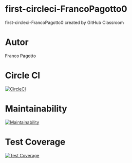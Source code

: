 # first-circleci-FrancoPagotto0
first-circleci-FrancoPagotto0 created by GitHub Classroom

# Autor
Franco Pagotto

# Circle CI
[![CircleCI](https://dl.circleci.com/status-badge/img/gh/um-computacion-tm/first-circleci-FrancoPagotto0/tree/main.svg?style=svg)](https://dl.circleci.com/status-badge/redirect/gh/um-computacion-tm/first-circleci-FrancoPagotto0/tree/main)

# Maintainability
[![Maintainability](https://api.codeclimate.com/v1/badges/e433139b79b1504d656a/maintainability)](https://codeclimate.com/github/um-computacion-tm/first-circleci-FrancoPagotto0/maintainability)

# Test Coverage
[![Test Coverage](https://api.codeclimate.com/v1/badges/e433139b79b1504d656a/test_coverage)](https://codeclimate.com/github/um-computacion-tm/first-circleci-FrancoPagotto0/test_coverage)